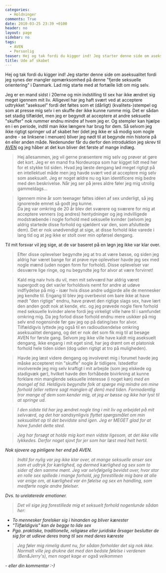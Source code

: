 ```yaml
---
categories:
  - Holdninger
comments: True
date: 2010-03-25 23:39 +0100
header: no
layout: page
sidebar: no
tags:
  - AVEN
  - Personlig
teaser: Hej og tak fordi du kigger ind! Jeg starter denne side om aseksualitet fordi jeg synes der mangler opmærksomhed på denne "fjerde seksuelle orientering" i Danmark. Lad mig starte med at fortælle lidt om mig selv.
title: Ude af skabet
---
```

Hej og tak fordi du kigger ind! Jeg starter denne side om aseksualitet fordi jeg synes der mangler opmærksomhed på denne "fjerde seksuelle orientering" i Danmark. Lad mig starte med at fortælle lidt om mig selv.

Jeg er en mand sidst i 20erne og min indstilling til sex har ikke ændret sig meget igennem mit liv. Alligevel har jeg haft svært ved at acceptere udtrykket "aseksuel" fordi det føltes som et (dårligt) (kvalitets-)stempel og som at presse mig selv i en skuffe der ikke kunne rumme mig. Det er sådan set stadig tilfældet, men jeg er begyndt at acceptere at andre seksuelle "skuffer" nok rummer endnu mindre af hvem jeg er. Og stempler kan hjælpe en i en periode, indtil man ikke længere har brug for dem. Så selvom jeg ikke rigtigt springer ud af skabet her (idet jeg ikke er så modig som nogle andre - se linksene i menuen) bliver jeg nødt til at begynde min historie på én eller anden måde. Nedenunder får du derfor den introduktion jeg skrev til [AVEN](https://www.asexuality.org/) og jeg håber at det kun bliver det første af mange indlæg.

> Hej allesammen, jeg vil gerne præsentere mig selv og prøver at gøre det kort. Jeg er en mand fra Nordeuropa som har kigget lidt med her for et stykke tid siden. Hvad jeg læste dengang lød meget rigtigt på en intellektuel måde men jeg havde svært ved at acceptere mig selv som aseksuelt. Jeg er noget ældre nu og kan identificere mig bedre med den beskrivelse. Når jeg ser på jeres aldre føler jeg mig utrolig gammeldags...

> Igennem mine år som teenager føltes idéen af sex underligt, så jeg ignorerede emnet så godt jeg kunne.  
  Da jeg var omkring de 20 år blev det sværere og sværere for mig at acceptere venners (og andres) hentydninger og jeg indvilligede modstræbende i nogle forhold med seksuelle kvinder (selvom jeg aldrig startede disse forhold og sjældent var den, som afsluttede dem). Det er nok unødvendigt at sige, at disse forhold ikke varede i lang tid og at jeg ikke er stolt over min opførsel dengang. 

Til mit forsvar vil jeg sige, at de var baseret på en løgn jeg ikke var klar over.

> Efter disse oplevelser begyndte jeg at tro at være bøsse, og siden jeg aldrig har været bange for at prøve nye oplevelser havde jeg sex med nogle mænd (uden nogen form for forhold). Disse oplevelser var desværre lige ringe, og nu begyndte jeg for alvor at være forvirret!

> Kald mig naiv hvis du vil, men mit selvværd har aldrig været supergodt og det var/er forholdsvis nemt for andre at udøve indflydelse på mig - især hvis disse andre udgjorde alle de mennesker jeg kendte til. Engang til blev jeg overbevist om bare ikke at have mødt "den rigtige" endnu, have prøvet den rigtige slags sex, have lært den anden godt nok at kende, etc. og jeg prøvede nogle flere forhold med seksuelle kvinder alene fordi jeg virkeligt ville høre til i samfundet omkring mig. Da jeg forlod disse forhold endnu mere usikker på mig selv end nogensinde før gav jeg op på dating/sex for alvor. Tilfældigvis lyttede jeg også til en radioudsendelse omkring aseksualitet dengang, og det er nok det som fik mig til at besøge AVEN for første gang. Selvom jeg ikke ville have kaldt mig aseksuelt dengang, ikke engang i mit eget sind, har jeg drømt om et platonisk forhold hele tiden siden (dog uden rigtigt at tro på muligheden).

> Havde jeg læst videre dengang og involveret mig i forumet havde jeg måske accepteret min "skuffe" nogle år tidligere. Istedetfor involverede jeg mig selv kraftigt i mit arbejde (som jeg elskede og stadigvæk gør), hvilket havde den forhåbede bivirkning at kunne forklare min manglende seksuelle interesse </em>(i noget køn)<em> med en mangel af tid. Heldigvis begyndte folk at spørge mig mindre om mine forhold (eller rettere sagt manglen af dem) med tiden. Formodentlig tror mange af dem som kender mig, at jeg er bøsse og ikke har lyst til at springe ud.

> I den sidste tid har jeg ændret nogle ting i mit liv og arbejdet på mit selvværd, og det har sandsynligvis flyttet spørgsmålet om min seksualitet op til det bevidste sind igen. Jeg er MEGET glad for at have fundet dette sted.

> Jeg har forsøgt at holde mig kort men vidste ligesom, at det ikke ville lykkedes. Derfor noget sjovt for jer som har læst med helt hertil.

Nok sjovere og pinligere her end på AVEN.

> Indtil for nylig var jeg ikke klar over, at mange seksuelle anser sex som et udtryk for kærlighed, og dermed kærlighed og sex som to sider af den samme mønt. Jeg var selvfølgelig bevidst over, hvor stor en rolle sex spillede i mange forhold, jeg forestillede mig bare at alle var enige om, at kærlighed var én følelse og sex en handling, som medførte nogle andre følelser.

Dvs. to urelaterede emotioner.

> Det vil sige jeg forestillede mig et seksuelt forhold nogenlunde sådan her:
  * To mennesker forelsker sig i hinanden og bliver kærester
  * "Tilfældigvis" kan de begge to lide sex
  * Pga. praktiske, traditionelle, religiøse eller juridiske årsager beslutter de sig for at udleve deres trang til sex med deres kæreste

> Jeg føler mig rimelig dumt nu, for sådan forholder det sig nok ikke. Normalt ville jeg drukne det med den 
bedste følelse i verdenen (Ben&amp;Jerry's), men noget kage er også velkommen

\- eller din kommentar :-)
